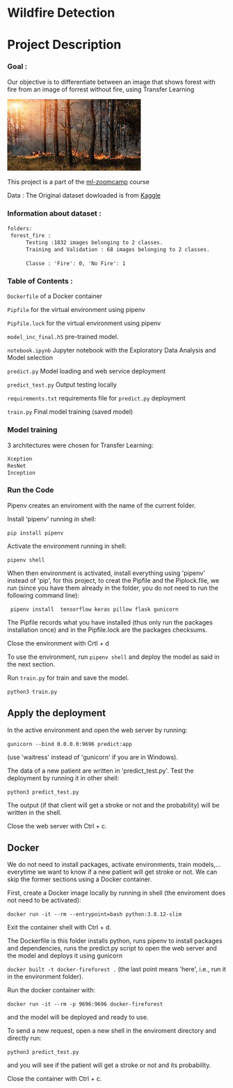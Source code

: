 # Wildfire Detection 

# Project Description 

    
### Goal : 
Our objective is to differentiate between an image that shows forest with fire from an image of forrest without fire, using Transfer Learning
 
![alt text](https://github.com/meriem2012arb/Capstone1_project/blob/main/images/006.jpg)


This project is a part of the [ml-zoomcamp](https://github.com/alexeygrigorev/mlbookcamp-code/tree/master/course-zoomcamp) course

Data :
The  Original dataset dowloaded is  from [Kaggle](https://www.kaggle.com/datasets/brsdincer/wildfire-detection-image-data)

### Information about dataset :
```
folders: 
 forest_fire :
      Testing :1832 images belonging to 2 classes.
      Training and Validation : 68 images belonging to 2 classes.
      
      Classe : 'Fire': 0, 'No Fire': 1
 ```
### Table of Contents :

```Dockerfile``` of a Docker container

```Pipfile```  for the virtual environment using pipenv

```Pipfile.lock```  for the virtual environment using pipenv

```model_inc_final.h5``` pre-trained model.

```notebook.ipynb``` Jupyter notebook with the Exploratory Data Analysis and Model selection

```predict.py``` Model loading and web service deployment

```predict_test.py``` Output testing locally

```requirements.txt``` requirements file for ```predict.py``` deployment

```train.py``` Final model training (saved model) 


### Model training

3 architectures were chosen for Transfer Learning:

```
Xception
ResNet
Inception
```




### Run the Code


Pipenv creates an enviroment with the name of the current folder.

Install 'pipenv' running in shell:

```pip install pipenv```

Activate the environment running in shell:

```pipenv shell```

When then environment is activated, install everything using 'pipenv' instead of 'pip', for this project, to creat the Pipfile and the Piplock.file, we run (since you have them already in the folder, you do not need to run the following command line):

``` pipenv install  tensorflow keras pillow flask gunicorn``` 

The Pipfile records what you have installed (thus only run the packages installation once) and in the Pipfile.lock are the packages checksums.

Close the environment with Crtl + d

To use the environment, run ```pipenv shell``` and deploy the model as said in the next section.

Run ```train.py``` for train and save the model. 

```python3 train.py```

##  Apply the deployment

In the active environment and open the web server by running:

```gunicorn --bind 0.0.0.0:9696 predict:app```

(use 'waitress' instead of 'gunicorn' if you are in Windows).

The data of a new patient are written in 'predict_test.py'. Test the deployment by running it in other shell:

```python3 predict_test.py```

The output (if that client will get a stroke or not and the probability) will be written in the shell.

Close the web server with Ctrl + c.

##  Docker

We do not need to install packages, activate environments, train models,... everytime we want to know if a new patient will get stroke or not. We can skip the former sections using a Docker container.

First, create a Docker image locally by running in shell (the enviroment does not need to be activated):

```docker run -it --rm --entrypoint=bash python:3.8.12-slim```

Exit the container shell with Ctrl + d.

The Dockerfile is this folder installs python, runs pipenv to install packages and dependencies, runs the predict.py script to open the web server and the  model and deploys it using gunicorn

```docker built -t docker-fireforest .```
(the last point means 'here', i.e., run it in the environment folder).

Run the docker container with:

```docker run -it --rm -p 9696:9696 docker-fireforest```

and the model will be deployed and ready to use.

To send a new request, open a new shell in the enviroment directory and directly run:

```python3 predict_test.py```

and you will see if the patient will get a stroke or not and its probability.

Close the container with Ctrl + c.



